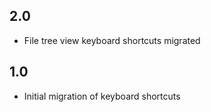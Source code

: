## 2.0
- File tree view keyboard shortcuts migrated

## 1.0 
- Initial migration of keyboard shortcuts